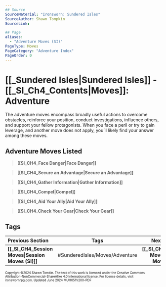 ```yaml
---
## Source
SourceMaterial: "Ironsworn: Sundered Isles"
SourceAuthor: Shawn Tompkin
SourceLink: 

## Page
aliases: 
  - "Adventure Moves (SI)"
PageType: Moves
PageCategory: "Adventure Index"
PageOrder: 0
---
```

# [[_Sundered Isles|Sundered Isles]] - [[_SI_Ch4_Contents|Moves]]: Adventure
 The adventure moves encompass broadly useful actions to overcome obstacles, reinforce your position, conduct investigations, influence others, and support your fellow protagonists. When you face a peril or try to gain leverage, and another move does not apply, you’ll likely find your answer among these moves.

## Adventure Moves Listed
> **[[SI_CH4_Face Danger|Face Danger]]**

> **[[SI_CH4_Secure an Advantage|Secure an Advantage]]**

> **[[SI_CH4_Gather Information|Gather Information]]**

> **[[SI_CH4_Compel|Compel]]**

> **[[SI_CH4_Aid Your Ally|Aid Your Ally]]**

> **[[SI_CH4_Check Your Gear|Check Your Gear]]**

## Tags

| Previous Section | Tags | Next Section |
| :--- | :---: | ---: |
| **[[_SI_CH4_Session Moves\|Session Moves (SI)]]** | #SunderedIsles/Moves/Adventure | **[[_SI_CH4_Quest Moves\|Quest Moves (SI)]]** |

<font size=-2>Copyright ©2024 Shawn Tomkin. The text of this work is licensed under the Creative Commons Attribution-NonCommercial-ShareAlike 4.0 International license. For license details, visit ironswornrpg.com. Updated June 2024 MUH051V200-PDF</font>